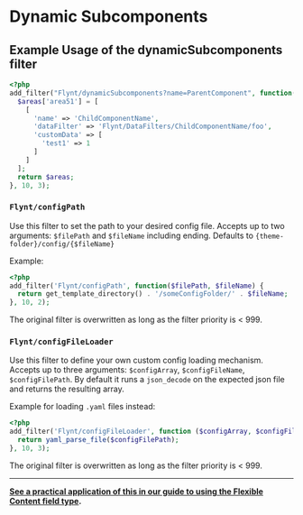 # Dynamic Subcomponents

<!-- TODO: Read over and refactor / add to this file as appropriate. -->
<!-- TODO: Test all of the code examples in this file. -->
<!-- TODO: Test priority of filters < 999. -->

## Example Usage of the dynamicSubcomponents filter

```php
<?php
add_filter("Flynt/dynamicSubcomponents?name=ParentComponent", function($areas, $data, $parentData) {
  $areas['area51'] = [
    [
      'name' => 'ChildComponentName',
      'dataFilter' => 'Flynt/DataFilters/ChildComponentName/foo',
      'customData' => [
        'test1' => 1
      ]
    ]
  ];
  return $areas;
}, 10, 3);
```

### `Flynt/configPath`
Use this filter to set the path to your desired config file. Accepts up to two arguments: `$filePath` and `$fileName` including ending. Defaults to `{theme-folder}/config/{$fileName}`

Example:
```php
<?php
add_filter('Flynt/configPath', function($filePath, $fileName) {
  return get_template_directory() . '/someConfigFolder/' . $fileName;
}, 10, 2);
```

The original filter is overwritten as long as the filter priority is < 999.

### `Flynt/configFileLoader`
Use this filter to define your own custom config loading mechanism. Accepts up to three arguments: `$configArray`, `$configFileName`, `$configFilePath`. By default it runs a `json_decode` on the expected json file and returns the resulting array.

Example for loading `.yaml` files instead:
```php
<?php
add_filter('Flynt/configFileLoader', function ($configArray, $configFileName, $configFilePath) {
  return yaml_parse_file($configFilePath);
}, 10, 3);
```

The original filter is overwritten as long as the filter priority is < 999.

---

**[See a practical application of this in our guide to using the Flexible Content field type](flexible-content.md).**
